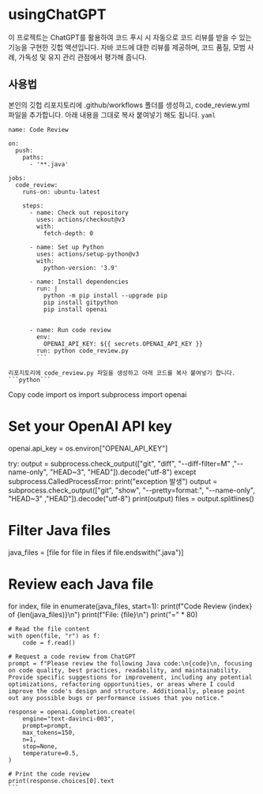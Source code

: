 # usingChatGPT
이 프로젝트는 ChatGPT를 활용하여 코드 푸시 시 자동으로 코드 리뷰를 받을 수 있는 기능을 구현한 깃헙 액션입니다. 자바 코드에 대한 리뷰를 제공하며, 코드 품질, 모범 사례, 가독성 및 유지 관리 관점에서 평가해 줍니다.

## 사용법
본인의 깃헙 리포지토리에 .github/workflows 폴더를 생성하고, code_review.yml 파일을 추가합니다. 아래 내용을 그대로 복사 붙여넣기 해도 됩니다.
```yaml```
```
name: Code Review

on:
  push:
    paths:
      - '**.java'

jobs:
  code_review:
    runs-on: ubuntu-latest

    steps:
      - name: Check out repository
        uses: actions/checkout@v3
        with:
          fetch-depth: 0

      - name: Set up Python
        uses: actions/setup-python@v3
        with:
          python-version: '3.9'

      - name: Install dependencies
        run: |
          python -m pip install --upgrade pip
          pip install gitpython
          pip install openai
        

      - name: Run code review
        env:
          OPENAI_API_KEY: ${{ secrets.OPENAI_API_KEY }}
        run: python code_review.py
        ```
        
리포지토리에 code_review.py 파일을 생성하고 아래 코드를 복사 붙여넣기 합니다.
```python```
```
Copy code
import os
import subprocess
import openai

# Set your OpenAI API key
openai.api_key = os.environ["OPENAI_API_KEY"]

try:
    output = subprocess.check_output(["git", "diff", "--diff-filter=M" ,"--name-only", "HEAD~3", "HEAD"]).decode("utf-8")
except subprocess.CalledProcessError:
    print("exception 발생")
    output = subprocess.check_output(["git", "show", "--pretty=format:", "--name-only", "HEAD~3" ,"HEAD"]).decode("utf-8")
print(output)
files = output.splitlines()
# Filter Java files
java_files = [file for file in files if file.endswith(".java")]
# Review each Java file
for index, file in enumerate(java_files, start=1):
    print(f"Code Review {index} of {len(java_files)}\n")
    print(f"File: {file}\n")
    print("=" * 80)

    # Read the file content
    with open(file, "r") as f:
        code = f.read()

    # Request a code review from ChatGPT
    prompt = f"Please review the following Java code:\n{code}\n, focusing on code quality, best practices, readability, and maintainability. Provide specific suggestions for improvement, including any potential optimizations, refactoring opportunities, or areas where I could improve the code's design and structure. Additionally, please point out any possible bugs or performance issues that you notice."

    response = openai.Completion.create(
        engine="text-davinci-003",
        prompt=prompt,
        max_tokens=150,
        n=1,
        stop=None,
        temperature=0.5,
    )

    # Print the code review
    print(response.choices[0].text
    ```
